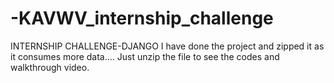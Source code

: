 # -KAVWV_internship_challenge
INTERNSHIP CHALLENGE-DJANGO
I have done the project and zipped it as it consumes more data....
Just unzip the file to see the codes and walkthrough video.
